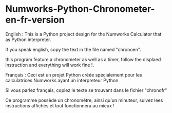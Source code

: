 # Numworks-Python-Chronometer-en-fr-version

English : 
  This is a Python project design for the Numworks Calculator that as Python interpreter. 
  
  If you speak english, copy the text in the file named "chronoen". 
  
  this program feature a chronometer as well as a timer, follow the displaed instruction and everything will work fine !.
  
  
Français :
  Ceci est un projet Python créée spécialement pour les calculatrices Numworks ayant un interpreteur Python
  
  Si vous parlez français, copiez le texte se trouvant dans le fichier "chronofr"
  
  Ce programme possède un chronomètre, ainsi qu'un minuteur, suivez lees instructions affichés et tout fonctionnera au mieux !
 
